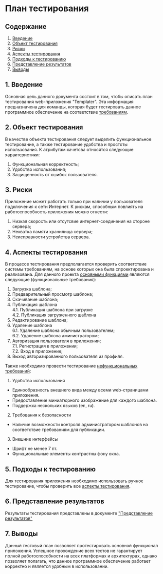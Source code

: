 # План тестирования
## Содержание
1. [Введение](#1-Введение)  
2. [Объект тестирования](#2-Объект-тестирования)  
3. [Риски](#3-Риски)  
4. [Аспекты тестирования](#4-Аспекты-тестирования)  
5. [Подходы к тестированию](#5-Подходы-к-тестированию)  
6. [Представление результатов](#6-Представление-результатов)  
7. [Выводы](#7-Выводы)
## 1. Введение
Основная цель данного документа состоит в том, чтобы описать план тестирования web-приложения "Templater". Эта информация предназначена для команды, которая будет тестировать данное программное обеспечение на соответствие [требованиям](../SRS.md).
## 2. Объект тестирования
В качестве объекта тестирования следует выделить функциональное тестирование, а также тестирование удобства и простоты использования. К атрибутам качетсва относятся следующие характеристики:  
1. Функциональная корректность;  
2. Удобство использования;  
3. Защищенность от ошибок пользователя.
## 3. Риски
Приложение может работать только при наличии у пользователя подключения к сети Интернет. К рискам, способным повлиять на работоспособность приложения можно отнести:
1. Низкая скорость или отсутсвие интернет-соединения на стороне сервера;  
2. Нехватка памяти хранилища сервера;  
3. Неисправности устройства сервера.
## 4. Аспекты тестирования
В процессе тестирования предполагается проверить соответствие системы требованиям, на основе которых она была спроектирована и реализована. Для данного проекта [основными функциями](../SRS.md#311-основные-функции) являются следующие (функциональные требования):  
1. Загрузка шаблона;  
2. Предварительный просмотр шаблона;  
3. Скачивание шаблона;  
4. Публикация шаблона  
4.1. Публикация шаблона при загрузке  
4.2. Публикация загруженного шаблона  
5. Редактирование шаблона;  
6. Удаление шаблона  
6.1. Удаление шаблона обычным пользователем;  
6.2. Удаление шаблона аминистратором;  
7. Авторизация пользователя в приложении;  
7.1. Регистрация в приложении;  
7.2. Вход в приложение;  
8. Выход авторизированного пользователя из профиля.

Также необходимо провести тестирование [нефункциональных требований](../SRS.md#32-нефункциональные-требования):
1. Удобство использования
* Единообразность внешнего вида между всеми web-страницами приложения.
* Предоставление миниатюрного изображение для каждого шаблона.
* Поддержка нескольких языков (en, ru).
2. Требования к безопасности
* Наличие возможности контроля администратором шаблонов на соответствие требованиям для публикации.
3. Внешние интерфейсы
* Шрифт не менее 7 пт.  
* Функциональные элементы контрастны фону окна.  
## 5. Подходы к тестированию
Для тестирования приложения необходимо использовать ручное тестирование, чтобы проверить все [аспекты тестирования](#4-Аспекты-тестирования).
## 6. Представление результатов
Результаты тестирования представлены в документе ["Представление результатов"](TR.md)
## 7. Выводы
Данный тестовый план позволяет протестировать основной функционал приложения. Успешное прохождение всех тестов не гарантирует полной работоспособности на всех платформах и архитектурах, однако позволяет полагать, что данное программное обеспечение работает корректно и является удобным в использовании.